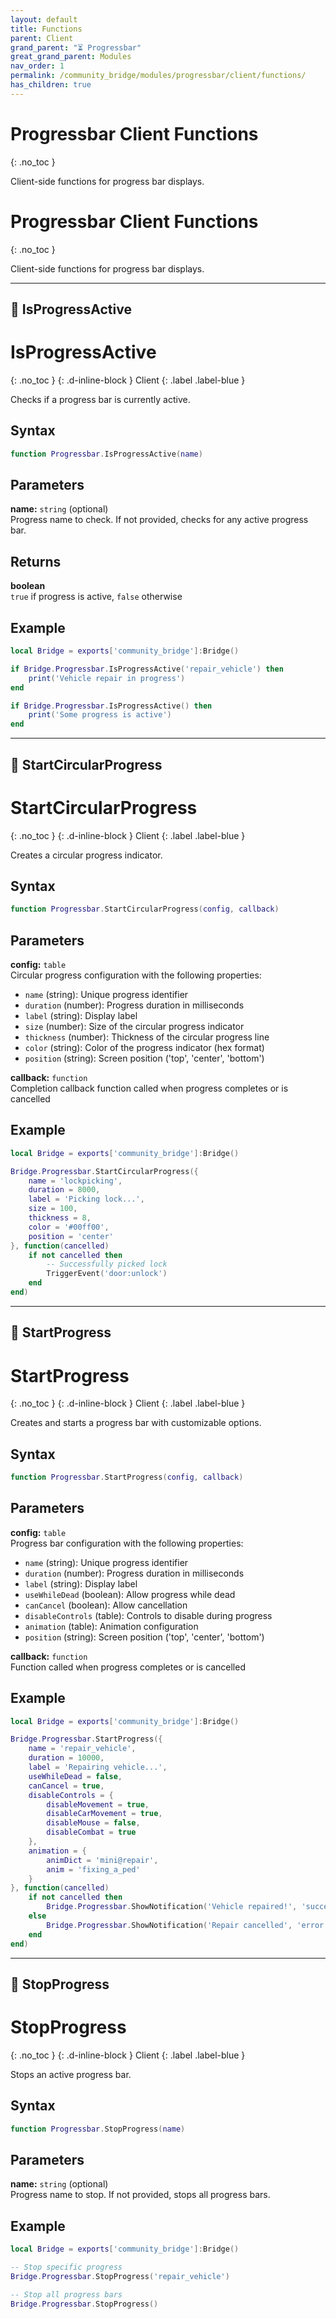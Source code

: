 ```yaml
---
layout: default
title: Functions
parent: Client
grand_parent: "⏳ Progressbar"
great_grand_parent: Modules
nav_order: 1
permalink: /community_bridge/modules/progressbar/client/functions/
has_children: true
---
```


# Progressbar Client Functions
{: .no_toc }

Client-side functions for progress bar displays.

# Progressbar Client Functions
{: .no_toc }

Client-side functions for progress bar displays.

---

## 🔹 IsProgressActive

# IsProgressActive
{: .no_toc }
{: .d-inline-block }
Client
{: .label .label-blue }

Checks if a progress bar is currently active.

## Syntax

```lua
function Progressbar.IsProgressActive(name)
```

## Parameters

**name:** `string` (optional)  
Progress name to check. If not provided, checks for any active progress bar.

## Returns

**boolean**  
`true` if progress is active, `false` otherwise

## Example

```lua
local Bridge = exports['community_bridge']:Bridge()

if Bridge.Progressbar.IsProgressActive('repair_vehicle') then
    print('Vehicle repair in progress')
end

if Bridge.Progressbar.IsProgressActive() then
    print('Some progress is active')
end
```

---

## 🔹 StartCircularProgress

# StartCircularProgress
{: .no_toc }
{: .d-inline-block }
Client
{: .label .label-blue }

Creates a circular progress indicator.

## Syntax

```lua
function Progressbar.StartCircularProgress(config, callback)
```

## Parameters

**config:** `table`  
Circular progress configuration with the following properties:
- `name` (string): Unique progress identifier
- `duration` (number): Progress duration in milliseconds
- `label` (string): Display label
- `size` (number): Size of the circular progress indicator
- `thickness` (number): Thickness of the circular progress line
- `color` (string): Color of the progress indicator (hex format)
- `position` (string): Screen position ('top', 'center', 'bottom')

**callback:** `function`  
Completion callback function called when progress completes or is cancelled

## Example

```lua
local Bridge = exports['community_bridge']:Bridge()

Bridge.Progressbar.StartCircularProgress({
    name = 'lockpicking',
    duration = 8000,
    label = 'Picking lock...',
    size = 100,
    thickness = 8,
    color = '#00ff00',
    position = 'center'
}, function(cancelled)
    if not cancelled then
        -- Successfully picked lock
        TriggerEvent('door:unlock')
    end
end)
```

---

## 🔹 StartProgress

# StartProgress
{: .no_toc }
{: .d-inline-block }
Client
{: .label .label-blue }

Creates and starts a progress bar with customizable options.

## Syntax

```lua
function Progressbar.StartProgress(config, callback)
```

## Parameters

**config:** `table`  
Progress bar configuration with the following properties:
- `name` (string): Unique progress identifier
- `duration` (number): Progress duration in milliseconds
- `label` (string): Display label
- `useWhileDead` (boolean): Allow progress while dead
- `canCancel` (boolean): Allow cancellation
- `disableControls` (table): Controls to disable during progress
- `animation` (table): Animation configuration
- `position` (string): Screen position ('top', 'center', 'bottom')

**callback:** `function`  
Function called when progress completes or is cancelled

## Example

```lua
local Bridge = exports['community_bridge']:Bridge()

Bridge.Progressbar.StartProgress({
    name = 'repair_vehicle',
    duration = 10000,
    label = 'Repairing vehicle...',
    useWhileDead = false,
    canCancel = true,
    disableControls = {
        disableMovement = true,
        disableCarMovement = true,
        disableMouse = false,
        disableCombat = true
    },
    animation = {
        animDict = 'mini@repair',
        anim = 'fixing_a_ped'
    }
}, function(cancelled)
    if not cancelled then
        Bridge.Progressbar.ShowNotification('Vehicle repaired!', 'success')
    else
        Bridge.Progressbar.ShowNotification('Repair cancelled', 'error')
    end
end)
```

---

## 🔹 StopProgress

# StopProgress
{: .no_toc }
{: .d-inline-block }
Client
{: .label .label-blue }

Stops an active progress bar.

## Syntax

```lua
function Progressbar.StopProgress(name)
```

## Parameters

**name:** `string` (optional)  
Progress name to stop. If not provided, stops all progress bars.

## Example

```lua
local Bridge = exports['community_bridge']:Bridge()

-- Stop specific progress
Bridge.Progressbar.StopProgress('repair_vehicle')

-- Stop all progress bars
Bridge.Progressbar.StopProgress()
```